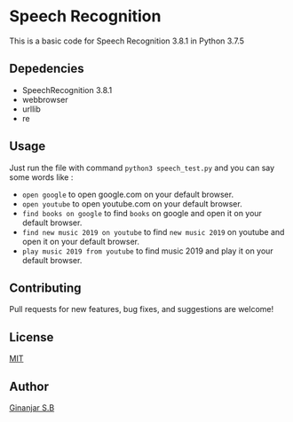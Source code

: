 # Speech Recognition

This is a basic code for Speech Recognition 3.8.1 in Python 3.7.5

## Depedencies

- SpeechRecognition 3.8.1
- webbrowser
- urllib
- re

## Usage

Just run the file with command `python3 speech_test.py` and you can say some words like :

- `open google` to open google.com on your default browser.
- `open youtube` to open youtube.com on your default browser.
- `find books on google` to find `books` on google and open it on your default browser.
- `find new music 2019 on youtube` to find `new music 2019` on youtube and open it on your default browser.
- `play music 2019 from youtube` to find music 2019 and play it on your default browser.

## Contributing

Pull requests for new features, bug fixes, and suggestions are welcome!

## License

[MIT](https://github.com/nishanths/license/blob/master/LICENSE)

## Author

[Ginanjar S.B](https://github.com/egin10)
